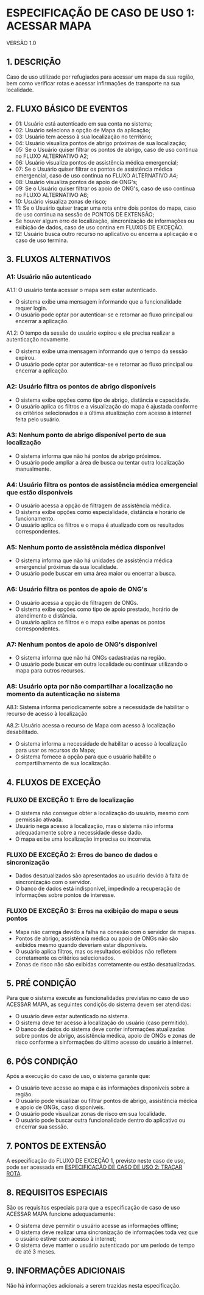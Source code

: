 # ESPECIFICAÇÃO DE CASO DE USO 1: ACESSAR MAPA
VERSÃO 1.0

## 1. DESCRIÇÃO
Caso de uso utilizado por refugiados para acessar um mapa da sua região, bem como verificar rotas e acessar infirmações de transporte na sua localidade.

## 2. FLUXO BÁSICO DE EVENTOS
- 01: Usuário está autenticado em sua conta no sistema;
- 02: Usuário seleciona a opção de Mapa da aplicação;
- 03: Usuário tem acesso à sua localização no território;
- 04: Usuário visualiza pontos de abrigo próximas de sua localização;
- 05: Se o Usuário quiser filtrar os pontos de abrigo, caso de uso continua no FLUXO ALTERNATIVO A2;
- 06: Usuário visualiza pontos de assistência médica emergencial;
- 07: Se o Usuário quiser filtrar os pontos de assistência médica emergencial, caso de uso continua no FLUXO ALTERNATIVO A4;
- 08: Usuário visualiza pontos de apoio de ONG's;
- 09: Se o Usuário quiser filtrar os apoio de ONG's, caso de uso continua no FLUXO ALTERNATIVO A6;
- 10: Usuário visualiza zonas de risco;
- 11: Se o Usuário quiser traçar uma rota entre dois pontos do mapa, caso de uso continua na sessão de PONTOS DE EXTENSÃO;
- Se houver algum erro de localização, sincronização de informações ou exibição de dados, caso de uso contina em FLUXOS DE EXCEÇÃO.
- 12: Usuário busca outro recurso no aplicativo ou encerra a aplicação e o caso de uso termina.

## 3. FLUXOS ALTERNATIVOS

### A1: Usuário não autenticado

A1.1: O usuário tenta acessar o mapa sem estar autenticado.

- O sistema exibe uma mensagem informando que a funcionalidade requer login.  
- O usuário pode optar por autenticar-se e retornar ao fluxo principal ou encerrar a aplicação.

A1.2: O tempo da sessão do usuário expirou e ele precisa realizar a autenticação novamente.

- O sistema exibe uma mensagem informando que o tempo da sessão expirou.  
- O usuário pode optar por autenticar-se e retornar ao fluxo principal ou encerrar a aplicação.

### A2: Usuário filtra os pontos de abrigo disponíveis

- O sistema exibe opções como tipo de abrigo, distância e capacidade.  
- O usuário aplica os filtros e a visualização do mapa é ajustada conforme os critérios selecionados e a última atualização com acesso à internet feita pelo usuário.

### A3: Nenhum ponto de abrigo disponível perto de sua localização

- O sistema informa que não há pontos de abrigo próximos.  
- O usuário pode ampliar a área de busca ou tentar outra localização manualmente.  

### A4: Usuário filtra os pontos de assistência médica emergencial que estão disponíveis

- O usuário acessa a opção de filtragem de assistência médica.  
- O sistema exibe opções como especialidade, distância e horário de funcionamento.  
- O usuário aplica os filtros e o mapa é atualizado com os resultados correspondentes.  

### A5: Nenhum ponto de assistência médica disponível

- O sistema informa que não há unidades de assistência médica emergencial próximas da sua localidade.  
- O usuário pode buscar em uma área maior ou encerrar a busca. 

### A6: Usuário filtra os pontos de apoio de ONG's

- O usuário acessa a opção de filtragem de ONGs.  
- O sistema exibe opções como tipo de apoio prestado, horário de atendimento e distância.  
- O usuário aplica os filtros e o mapa exibe apenas os pontos correspondentes.  

### A7: Nenhum pontos de apoio de ONG's disponível

- O sistema informa que não há ONGs cadastradas na região.  
- O usuário pode buscar em outra localidade ou continuar utilizando o mapa para outros recursos.  

### A8: Usuário opta por não compartilhar a localização no momento da autenticação no sistema

A8.1: Sistema informa periodicamente sobre a necessidade de habilitar o recurso de acesso à localização

A8.2: Usuário acessa o recurso de Mapa com acesso à localização desabilitado.

- O sistema informa a necessidade de habilitar o acesso à localização para usar os recursos do Mapa;
- O sistema fornece a opção para que o usuário habilite o compartilhamento de sua localização.

## 4. FLUXOS DE EXCEÇÃO

### FLUXO DE EXCEÇÃO 1: Erro de localização

- O sistema não consegue obter a localização do usuário, mesmo com permissão ativada.  
- Usuário nega acesso à localização, mas o sistema não informa adequadamente sobre a necessidade desse dado.  
- O mapa exibe uma localização imprecisa ou incorreta.  

### FLUXO DE EXCEÇÃO 2: Erros do banco de dados e sincronização

- Dados desatualizados são apresentados ao usuário devido à falta de sincronização com o servidor.  
- O banco de dados está indisponível, impedindo a recuperação de informações sobre pontos de interesse.

### FLUXO DE EXCEÇÃO 3: Erros na exibição do mapa e seus pontos

- Mapa não carrega devido a falha na conexão com o servidor de mapas.  
- Pontos de abrigo, assistência médica ou apoio de ONGs não são exibidos mesmo quando deveriam estar disponíveis.  
- O usuário aplica filtros, mas os resultados exibidos não refletem corretamente os critérios selecionados.  
- Zonas de risco não são exibidas corretamente ou estão desatualizadas.  

## 5. PRÉ CONDIÇÃO

Para que o sistema execute as funcionalidades previstas no caso de uso ACESSAR MAPA, as seguintes condiçõs do sistema devem ser atendidas:

- O usuário deve estar autenticado no sistema.  
- O sistema deve ter acesso à localização do usuário (caso permitido).  
- O banco de dados do sistema deve conter informações atualizadas sobre pontos de abrigo, assistência médica, apoio de ONGs e zonas de risco conforme a sinformações do último acesso do usuário à internet.

## 6. PÓS CONDIÇÃO

Após a execução do caso de uso, o sistema garante que:

- O usuário teve acesso ao mapa e às informações disponíveis sobre a região.  
- O usuário pode visualizar ou filtrar pontos de abrigo, assistência médica e apoio de ONGs, caso disponíveis.  
- O usuário pode visualizar zonas de risco em sua localidade.  
- O usuário pode buscar outra funcionalidade dentro do aplicativo ou encerrar sua sessão.  

## 7. PONTOS DE EXTENSÃO
A especificação do FLUXO DE EXCEÇÃO 1, previsto neste caso de uso, pode ser acessada em [ESPECIFICAÇÃO DE CASO DE USO 2: TRAÇAR ROTA](/uc/especificacoes/02/).

## 8. REQUISITOS ESPECIAIS
São os requisitos especiais para que a especificação de caso de uso ACESSAR MAPA funcione adequadamente:

- O sistema deve permitir o usuário acesse as informações offline;
- O sistema deve realizar uma sincronização de informações toda vez que o usuário estiver com acesso à internet;
- O sistema deve manter o usuário autenticado por um período de tempo de até 3 meses.

## 9. INFORMAÇÕES ADICIONAIS
Não há informações adicionais a serem trazidas nesta especificação.

